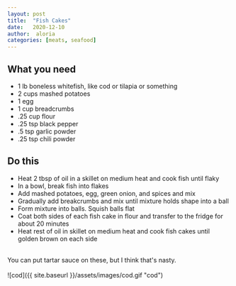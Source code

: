```yaml
---
layout: post
title:  "Fish Cakes"
date:   2020-12-10
author:  aloria
categories: [meats, seafood]
---
```

## What you need
* 1 lb boneless whitefish, like cod or tilapia or something
* 2 cups mashed potatoes
* 1 egg
* 1 cup breadcrumbs
* .25 cup flour
* .25 tsp black pepper
* .5 tsp garlic powder
* .25 tsp chili powder

## Do this
* Heat 2 tbsp of oil in a skillet on medium heat and cook fish until flaky
* In a bowl, break fish into flakes
* Add mashed potatoes, egg, green onion, and spices and mix
* Gradually add breakcrumbs and mix until mixture holds shape into a ball
* Form mixture into balls. Squish balls flat
* Coat both sides of each fish cake in flour and transfer to the fridge for about 20 minutes
* Heat rest of oil in skillet on medium heat and cook fish cakes until golden brown on each side<br/>
<br/>
You can put tartar sauce on these, but I think that's nasty.<br/>
<br/>
![cod]({{ site.baseurl }}/assets/images/cod.gif "cod")
